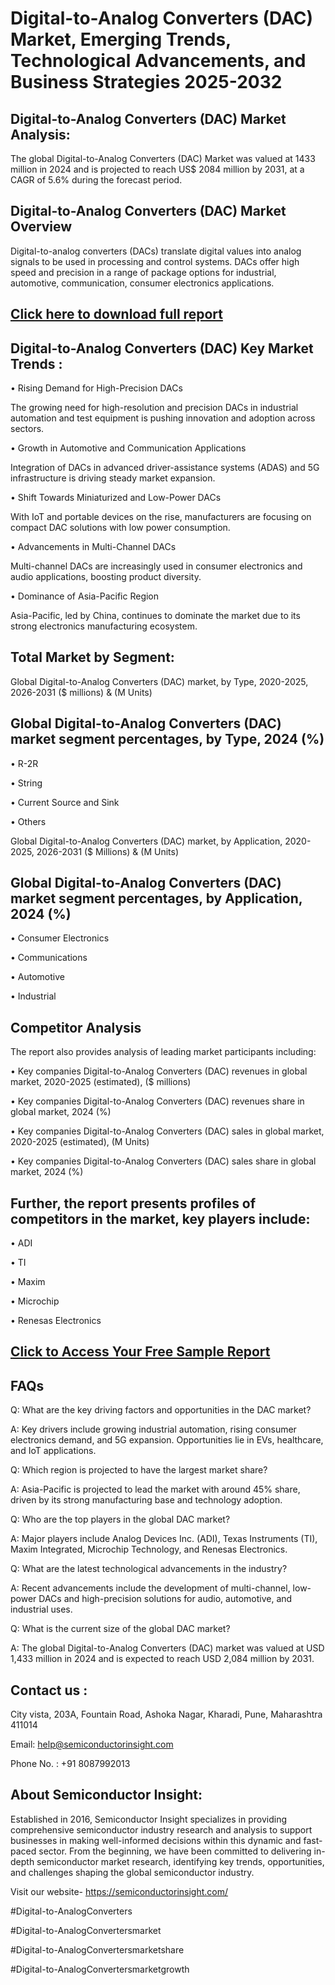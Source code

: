 Digital-to-Analog Converters (DAC) Market, Emerging Trends, Technological Advancements, and Business Strategies 2025-2032
=
Digital-to-Analog Converters (DAC) Market Analysis:
-
The global Digital-to-Analog Converters (DAC) Market was valued at 1433 million in 2024 and is projected to reach US$ 2084 million by 2031, at a CAGR of 5.6% during the forecast period.

Digital-to-Analog Converters (DAC) Market Overview
-
Digital-to-analog converters (DACs) translate digital values into analog signals to be used in processing and control systems. DACs offer high speed and precision in a range of package options for industrial, automotive, communication, consumer electronics applications.

[Click here to download full report](https://semiconductorinsight.com/report/digital-to-analog-converters-dac-market/)
-
Digital-to-Analog Converters (DAC) Key Market Trends  :
-
•	Rising Demand for High-Precision DACs

The growing need for high-resolution and precision DACs in industrial automation and test equipment is pushing innovation and adoption across sectors.

•	Growth in Automotive and Communication Applications

Integration of DACs in advanced driver-assistance systems (ADAS) and 5G infrastructure is driving steady market expansion.

•	Shift Towards Miniaturized and Low-Power DACs

With IoT and portable devices on the rise, manufacturers are focusing on compact DAC solutions with low power consumption.

•	Advancements in Multi-Channel DACs

Multi-channel DACs are increasingly used in consumer electronics and audio applications, boosting product diversity.

•	Dominance of Asia-Pacific Region

Asia-Pacific, led by China, continues to dominate the market due to its strong electronics manufacturing ecosystem.

Total Market by Segment:
-
Global Digital-to-Analog Converters (DAC) market, by Type, 2020-2025, 2026-2031 ($ millions) & (M Units)

Global Digital-to-Analog Converters (DAC) market segment percentages, by Type, 2024 (%)
-
•	R-2R

•	String

•	Current Source and Sink

•	Others

Global Digital-to-Analog Converters (DAC) market, by Application, 2020-2025, 2026-2031 ($ Millions) & (M Units)

Global Digital-to-Analog Converters (DAC) market segment percentages, by Application, 2024 (%)
-
•	Consumer Electronics

•	Communications

•	Automotive

•	Industrial

Competitor Analysis
-
The report also provides analysis of leading market participants including:

•	Key companies Digital-to-Analog Converters (DAC) revenues in global market, 2020-2025 (estimated), ($ millions)

•	Key companies Digital-to-Analog Converters (DAC) revenues share in global market, 2024 (%)

•	Key companies Digital-to-Analog Converters (DAC) sales in global market, 2020-2025 (estimated), (M Units)

•	Key companies Digital-to-Analog Converters (DAC) sales share in global market, 2024 (%)

Further, the report presents profiles of competitors in the market, key players include:
-
•	ADI

•	TI

•	Maxim

•	Microchip

•	Renesas Electronics

[Click to Access Your Free Sample Report](https://semiconductorinsight.com/report/digital-to-analog-converters-dac-market/)
-
FAQs
-
Q: What are the key driving factors and opportunities in the DAC market?

A: Key drivers include growing industrial automation, rising consumer electronics demand, and 5G expansion. Opportunities lie in EVs, healthcare, and IoT applications.

Q: Which region is projected to have the largest market share?

A: Asia-Pacific is projected to lead the market with around 45% share, driven by its strong manufacturing base and technology adoption.

Q: Who are the top players in the global DAC market?

A: Major players include Analog Devices Inc. (ADI), Texas Instruments (TI), Maxim Integrated, Microchip Technology, and Renesas Electronics.

Q: What are the latest technological advancements in the industry?

A: Recent advancements include the development of multi-channel, low-power DACs and high-precision solutions for audio, automotive, and industrial uses.

Q: What is the current size of the global DAC market?

A: The global Digital-to-Analog Converters (DAC) market was valued at USD 1,433 million in 2024 and is expected to reach USD 2,084 million by 2031.

Contact us : 
-
City vista, 203A, Fountain Road, Ashoka Nagar, Kharadi, Pune, Maharashtra 411014

Email: help@semiconductorinsight.com

Phone No. : +91 8087992013

About Semiconductor Insight:
-
Established in 2016, Semiconductor Insight specializes in providing comprehensive semiconductor industry research and analysis to support businesses in making well-informed decisions within this dynamic and fast-paced sector. From the beginning, we have been committed to delivering in-depth semiconductor market research, identifying key trends, opportunities, and challenges shaping the global semiconductor industry.

Visit our website- https://semiconductorinsight.com/

#Digital-to-AnalogConverters

#Digital-to-AnalogConvertersmarket

#Digital-to-AnalogConvertersmarketshare

#Digital-to-AnalogConvertersmarketgrowth



